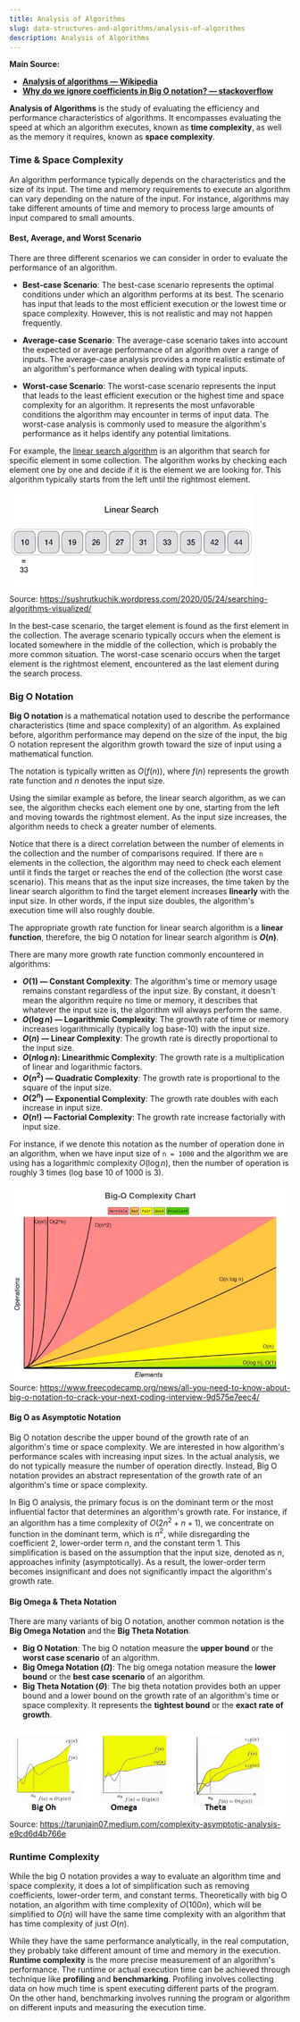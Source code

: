```yaml
---
title: Analysis of Algorithms
slug: data-structures-and-algorithms/analysis-of-algorithms
description: Analysis of Algorithms
---
```


**Main Source:**

- **[Analysis of algorithms — Wikipedia](https://en.wikipedia.org/wiki/Analysis_of_algorithms)**
- **[Why do we ignore coefficients in Big O notation? — stackoverflow](https://stackoverflow.com/questions/29954109/why-do-we-ignore-co-efficients-in-big-o-notation)**

**Analysis of Algorithms** is the study of evaluating the efficiency and performance characteristics of algorithms. It encompasses evaluating the speed at which an algorithm executes, known as **time complexity**, as well as the memory it requires, known as **space complexity**.

### Time & Space Complexity

An algorithm performance typically depends on the characteristics and the size of its input. The time and memory requirements to execute an algorithm can vary depending on the nature of the input. For instance, algorithms may take different amounts of time and memory to process large amounts of input compared to small amounts.

#### Best, Average, and Worst Scenario

There are three different scenarios we can consider in order to evaluate the performance of an algorithm.

- **Best-case Scenario**: The best-case scenario represents the optimal conditions under which an algorithm performs at its best. The scenario has input that leads to the most efficient execution or the lowest time or space complexity. However, this is not realistic and may not happen frequently.

- **Average-case Scenario**: The average-case scenario takes into account the expected or average performance of an algorithm over a range of inputs. The average-case analysis provides a more realistic estimate of an algorithm's performance when dealing with typical inputs.

- **Worst-case Scenario**: The worst-case scenario represents the input that leads to the least efficient execution or the highest time and space complexity for an algorithm. It represents the most unfavorable conditions the algorithm may encounter in terms of input data. The worst-case analysis is commonly used to measure the algorithm's performance as it helps identify any potential limitations.

For example, the [linear search algorithm](/data-structures-and-algorithms/search#linear-search) is an algorithm that search for specific element in some collection. The algorithm works by checking each element one by one and decide if it is the element we are looking for. This algorithm typically starts from the left until the rightmost element.

![Linear search](./linear-search.gif)  
Source: https://sushrutkuchik.wordpress.com/2020/05/24/searching-algorithms-visualized/

In the best-case scenario, the target element is found as the first element in the collection. The average scenario typically occurs when the element is located somewhere in the middle of the collection, which is probably the more common situation. The worst-case scenario occurs when the target element is the rightmost element, encountered as the last element during the search process.

### Big O Notation

**Big O notation** is a mathematical notation used to describe the performance characteristics (time and space complexity) of an algorithm. As explained before, algorithm performance may depend on the size of the input, the big O notation represent the algorithm growth toward the size of input using a mathematical function.

The notation is typically written as $O(f(n))$, where $f(n)$ represents the growth rate function and $n$ denotes the input size.

Using the similar example as before, the linear search algorithm, as we can see, the algorithm checks each element one by one, starting from the left and moving towards the rightmost element. As the input size increases, the algorithm needs to check a greater number of elements.

Notice that there is a direct correlation between the number of elements in the collection and the number of comparisons required. If there are `n` elements in the collection, the algorithm may need to check each element until it finds the target or reaches the end of the collection (the worst case scenario). This means that as the input size increases, the time taken by the linear search algorithm to find the target element increases **linearly** with the input size. In other words, if the input size doubles, the algorithm's execution time will also roughly double.

The appropriate growth rate function for linear search algorithm is a **linear function**, therefore, the big O notation for linear search algorithm is **$O(n)$**.

There are many more growth rate function commonly encountered in algorithms:

- **$O(1)$ — Constant Complexity**: The algorithm's time or memory usage remains constant regardless of the input size. By constant, it doesn't mean the algorithm require no time or memory, it describes that whatever the input size is, the algorithm will always perform the same.
- **$O(\log n)$ — Logarithmic Complexity**: The growth rate of time or memory increases logarithmically (typically log base-10) with the input size.
- **$O(n)$ — Linear Complexity**: The growth rate is directly proportional to the input size.
- **$O(n \log n)$: Linearithmic Complexity**: The growth rate is a multiplication of linear and logarithmic factors.
- **$O(n^2)$ — Quadratic Complexity**: The growth rate is proportional to the square of the input size.
- **$O(2^n)$ — Exponential Complexity**: The growth rate doubles with each increase in input size.
- **$O(n!)$ — Factorial Complexity**: The growth rate increase factorially with input size.

For instance, if we denote this notation as the number of operation done in an algorithm, when we have input size of `n = 1000` and the algorithm we are using has a logarithmic complexity $O(\log n)$, then the number of operation is roughly 3 times (log base 10 of 1000 is 3).

![Big-O notation graph](./big-o-notation.jpeg)  
Source: https://www.freecodecamp.org/news/all-you-need-to-know-about-big-o-notation-to-crack-your-next-coding-interview-9d575e7eec4/

#### Big O as Asymptotic Notation

Big O notation describe the upper bound of the growth rate of an algorithm's time or space complexity. We are interested in how algorithm's performance scales with increasing input sizes. In the actual analysis, we do not typically measure the number of operation directly. Instead, Big O notation provides an abstract representation of the growth rate of an algorithm's time or space complexity.

In Big O analysis, the primary focus is on the dominant term or the most influential factor that determines an algorithm's growth rate. For instance, if an algorithm has a time complexity of $O(2n^2 + n + 1)$, we concentrate on function in the dominant term, which is $n^2$, while disregarding the coefficient $2$, lower-order term $n$, and the constant term $1$. This simplification is based on the assumption that the input size, denoted as $n$, approaches infinity (asymptotically). As a result, the lower-order term becomes insignificant and does not significantly impact the algorithm's growth rate.

#### Big Omega & Theta Notation

There are many variants of big O notation, another common notation is the **Big Omega Notation** and the **Big Theta Notation**.

- **Big O Notation**: The big O notation measure the **upper bound** or the **worst case scenario** of an algorithm.
- **Big Omega Notation $(\Omega)$**: The big omega notation measure the **lower bound** or the **best case scenario** of an algorithm.
- **Big Theta Notation $(\Theta)$**: The big theta notation provides both an upper bound and a lower bound on the growth rate of an algorithm's time or space complexity. It represents the **tightest bound** or the **exact rate of growth**.

![Notation comparison](./another-notation.png)  
Source: https://tarunjain07.medium.com/complexity-asymptotic-analysis-e9cd6d4b766e

### Runtime Complexity

While the big O notation provides a way to evaluate an algorithm time and space complexity, it does a lot of simplification such as removing coefficients, lower-order term, and constant terms. Theoretically with big O notation, an algorithm with time complexity of $O(100n)$, which will be simplified to $O(n)$ will have the same time complexity with an algorithm that has time complexity of just $O(n)$.

While they have the same performance analytically, in the real computation, they probably take different amount of time and memory in the execution. **Runtime complexity** is the more precise measurement of an algorithm's performance. The runtime or actual execution time can be achieved through technique like **profiling** and **benchmarking**. Profiling involves collecting data on how much time is spent executing different parts of the program. On the other hand, benchmarking involves running the program or algorithm on different inputs and measuring the execution time.
